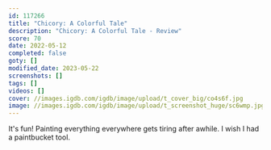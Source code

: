 ```yaml
---
id: 117266
title: "Chicory: A Colorful Tale"
description: "Chicory: A Colorful Tale - Review"
score: 70
date: 2022-05-12
completed: false
goty: []
modified_date: 2023-05-22
screenshots: []
tags: []
videos: []
cover: //images.igdb.com/igdb/image/upload/t_cover_big/co4s6f.jpg
image: //images.igdb.com/igdb/image/upload/t_screenshot_huge/sc6wmp.jpg
---
```

It's fun! Painting everything everywhere gets tiring after awhile. I wish I had a paintbucket tool.